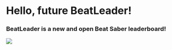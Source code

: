# Hello, future BeatLeader!
### BeatLeader is a new and open Beat Saber leaderboard!
![](https://avatars.githubusercontent.com/u/98843512?s=200&v=4)
